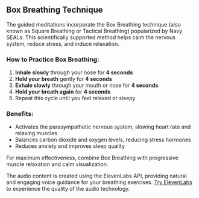 ## Box Breathing Technique

The guided meditations incorporate the Box Breathing technique (also known as Square Breathing or Tactical Breathing) popularized by Navy SEALs. This scientifically supported method helps calm the nervous system, reduce stress, and induce relaxation.

### How to Practice Box Breathing:

1. **Inhale slowly** through your nose for **4 seconds**
2. **Hold your breath** gently for **4 seconds**
3. **Exhale slowly** through your mouth or nose for **4 seconds**
4. **Hold your breath again** for **4 seconds**
5. Repeat this cycle until you feel relaxed or sleepy

### Benefits:

- Activates the parasympathetic nervous system, slowing heart rate and relaxing muscles
- Balances carbon dioxide and oxygen levels, reducing stress hormones
- Reduces anxiety and improves sleep quality

For maximum effectiveness, combine Box Breathing with progressive muscle relaxation and calm visualization.

The audio content is created using the ElevenLabs API, providing natural and engaging voice guidance for your breathing exercises. [Try ElevenLabs](https://try.elevenlabs.io/mfkx209oggun) to experience the quality of the audio technology.
